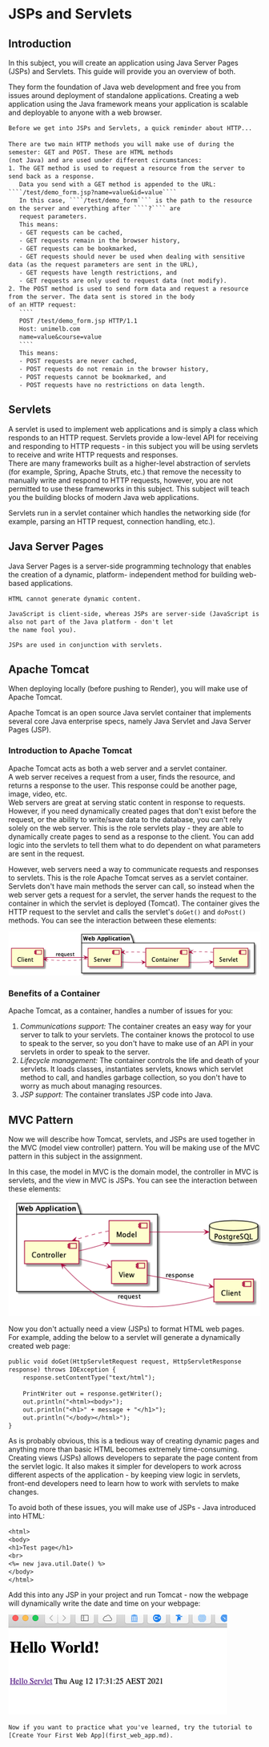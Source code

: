 # JSPs and Servlets

## Introduction

In this subject, you will create an application using Java Server Pages (JSPs) and Servlets.
This guide will provide you an overview of both.

They form the foundation of Java web development and free you from issues around deployment of standalone applications.
Creating a web application using the Java framework means your application is scalable and deployable to anyone with a web browser.

`````{admonition} Revision
Before we get into JSPs and Servlets, a quick reminder about HTTP...

There are two main HTTP methods you will make use of during the semester: GET and POST. These are HTML methods 
(not Java) and are used under different circumstances:
1. The GET method is used to request a resource from the server to send back as a response.  
   Data you send with a GET method is appended to the URL: ````/test/demo_form.jsp?name=value&id=value````  
   In this case, ````/test/demo_form```` is the path to the resource on the server and everything after ````?```` are
   request parameters.
   This means:
   - GET requests can be cached,
   - GET requests remain in the browser history,
   - GET requests can be bookmarked,
   - GET requests should never be used when dealing with sensitive data (as the request parameters are sent in the URL),
   - GET requests have length restrictions, and
   - GET requests are only used to request data (not modify).
2. The POST method is used to send form data and request a resource from the server. The data sent is stored in the body 
of an HTTP request:
   ````
   POST /test/demo_form.jsp HTTP/1.1
   Host: unimelb.com
   name=value&course=value
   ````
   This means:
   - POST requests are never cached,
   - POST requests do not remain in the browser history,
   - POST requests cannot be bookmarked, and
   - POST requests have no restrictions on data length.
`````

## Servlets

A servlet is used to implement web applications and is simply a class which responds to an HTTP request.
Servlets provide a low-level API for receiving and responding to HTTP requests - in this subject you will be using 
servlets to receive and write HTTP requests and responses.  
There are many frameworks built as a higher-level abstraction of servlets (for example, Spring, Apache Struts, 
etc.) that remove the necessity to manually write and respond to HTTP requests, however, you are not permitted 
to use these frameworks in this subject. This subject will teach you the building blocks of modern Java 
web applications.

Servlets run in a servlet container which handles the networking side (for example, parsing an HTTP request, 
connection handling, etc.).

## Java Server Pages

Java Server Pages is a server-side programming technology that enables the creation of a dynamic, platform-
independent method for building web-based applications.

```{admonition} JSPs vs HTML
HTML cannot generate dynamic content.
```

```{admonition} JSPs vs. JavaScript
JavaScript is client-side, whereas JSPs are server-side (JavaScript is also not part of the Java platform - don't let 
the name fool you).
```

```{admonition} JSPs vs. Pure Servlets
JSPs are used in conjunction with servlets.
```

## Apache Tomcat

When deploying locally (before pushing to Render), you will make use of Apache Tomcat.

Apache Tomcat is an open source Java servlet container that implements several core Java enterprise specs, namely 
Java Servlet and Java Server Pages (JSP).

### Introduction to Apache Tomcat

Apache Tomcat acts as both a web server and a servlet container.  
A web server receives a request from a user, finds the resource, and returns a response to the user. This 
response could be another page, image, video, etc.  
Web servers are great at serving static content in response to requests. However, if you need dynamically created 
pages that don't exist before the request, or the ability to write/save data to the database, you can't rely 
solely on the web server. This is the role servlets play - they are able to dynamically create pages to send as a 
response to the client. You can add logic into the servlets to tell them what to do dependent on what parameters 
are sent in the request.

However, web servers need a way to communicate requests and responses to servlets. This is the role Apache 
Tomcat serves as a servlet container. Servlets don't have main methods the server can call, so instead when the 
web server gets a request for a servlet, the server hands the request to the container in which the servlet is 
deployed (Tomcat). The container gives the HTTP request to the servlet and calls the servlet's ```doGet()``` 
and ```doPost()``` methods. You can see the interaction between these elements:

![](resources/jsp_servlets_2.png)

### Benefits of a Container

Apache Tomcat, as a container, handles a number of issues for you:
1. *Communications support:* The container creates an easy way for your server to talk to your servlets. The container
   knows the protocol to use to speak to the server, so you don't have to make use of an API in your servlets in order to 
   speak to the server.
2. *Lifecycle management:* The container controls the life and death of your servlets. It loads classes, instantiates 
   servlets, knows which servlet method to call, and handles garbage collection, so you don't have to worry as much about 
   managing resources.
3. *JSP support:* The container translates JSP code into Java.

## MVC Pattern

Now we will describe how Tomcat, servlets, and JSPs are used together in the MVC (model view controller) 
pattern. You will be making use of the MVC pattern in this subject in the assignment.

In this case, the model in MVC is the domain model, the controller in MVC is servlets, and the view in MVC is 
JSPs. You can see the interaction between these elements:

![](resources/jsp_servlets_1.png)

Now you don't actually need a view (JSPs) to format HTML web pages.  
For example, adding the below to a servlet will generate a dynamically created web page:
````
public void doGet(HttpServletRequest request, HttpServletResponse response) throws IOException {
    response.setContentType("text/html");

    PrintWriter out = response.getWriter();
    out.println("<html><body>");
    out.println("<h1>" + message + "</h1>");
    out.println("</body></html>");
}
````
As is probably obvious, this is a tedious way of creating dynamic pages and anything more than basic HTML becomes 
extremely time-consuming.
Creating views (JSPs) allows developers to separate the page content from the servlet logic. It also makes it simpler 
for developers to work across different aspects of the application - by keeping view logic in servlets, front-end 
developers need to learn how to work with servlets to make changes.

To avoid both of these issues, you will make use of JSPs - Java introduced into HTML:
````
<html>
<body>
<h1>Test page</h1>
<br>
<%= new java.util.Date() %>
</body>
</html>
````
Add this into any JSP in your project and run Tomcat - now the webpage will dynamically write the date and 
time on your webpage:

![](resources/jsp_servlets_3.png)

```{admonition} What's Next
Now if you want to practice what you've learned, try the tutorial to [Create Your First Web App](first_web_app.md).
```

